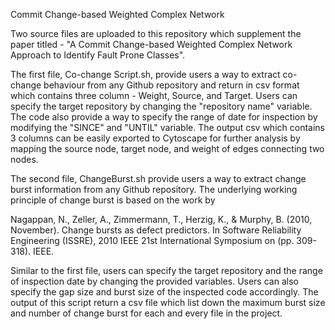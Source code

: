 Commit Change-based Weighted Complex Network

Two source files are uploaded to this repository which supplement the paper titled - "A Commit Change-based Weighted Complex Network Approach to Identify Fault Prone Classes".

The first file, Co-change Script.sh, provide users a way to extract co-change behaviour from any Github repository and return in csv format which contains three column - Weight, Source, and Target. 
Users can specify the target repository by changing the "repository name" variable. The code also provide a way to specify the range of date for inspection by modifying the "SINCE" and "UNTIL" variable. 
The output csv which contains 3 columns can be easily exported to Cytoscape for further analysis by mapping the source node, target node, and weight of edges connecting two nodes. 

The second file, ChangeBurst.sh provide users a way to extract change burst information from any Github repository. The underlying working principle of change burst is based on the work by 

Nagappan, N., Zeller, A., Zimmermann, T., Herzig, K., & Murphy, B. (2010, November). Change bursts as defect predictors. In Software Reliability Engineering (ISSRE), 2010 IEEE 21st International Symposium on (pp. 309-318). IEEE.

Similar to the first file, users can specify the target repository and the range of inspection date by changing the provided variables. Users can also specify the gap size and burst size of the inspected code accordingly. 
The output of this script return a csv file which list down the maximum burst size and number of change burst for each and every file in the project. 
